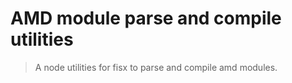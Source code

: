 AMD module parse and compile utilities
========

> A node utilities for fisx to parse and compile amd modules.


